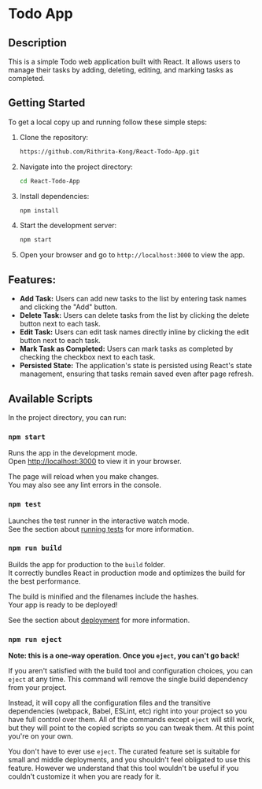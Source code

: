 # Todo App

## Description

This is a simple Todo web application built with React. It allows users to manage their tasks by adding, deleting, editing, and marking tasks as completed.

## Getting Started

To get a local copy up and running follow these simple steps:

1. Clone the repository:

   ```bash
   https://github.com/Rithrita-Kong/React-Todo-App.git
   ```

2. Navigate into the project directory:

   ```bash
   cd React-Todo-App
   ```

3. Install dependencies:

   ```bash
   npm install
   ```

4. Start the development server:

   ```bash
   npm start
   ```

5. Open your browser and go to `http://localhost:3000` to view the app.

## Features:

- **Add Task:** Users can add new tasks to the list by entering task names and clicking the "Add" button.
- **Delete Task:** Users can delete tasks from the list by clicking the delete button next to each task.
- **Edit Task:** Users can edit task names directly inline by clicking the edit button next to each task.
- **Mark Task as Completed:** Users can mark tasks as completed by checking the checkbox next to each task.
- **Persisted State:** The application's state is persisted using React's state management, ensuring that tasks remain saved even after page refresh.

## Available Scripts

In the project directory, you can run:

### `npm start`

Runs the app in the development mode.\
Open [http://localhost:3000](http://localhost:3000) to view it in your browser.

The page will reload when you make changes.\
You may also see any lint errors in the console.

### `npm test`

Launches the test runner in the interactive watch mode.\
See the section about [running tests](https://facebook.github.io/create-react-app/docs/running-tests) for more information.

### `npm run build`

Builds the app for production to the `build` folder.\
It correctly bundles React in production mode and optimizes the build for the best performance.

The build is minified and the filenames include the hashes.\
Your app is ready to be deployed!

See the section about [deployment](https://facebook.github.io/create-react-app/docs/deployment) for more information.

### `npm run eject`

**Note: this is a one-way operation. Once you `eject`, you can't go back!**

If you aren't satisfied with the build tool and configuration choices, you can `eject` at any time. This command will remove the single build dependency from your project.

Instead, it will copy all the configuration files and the transitive dependencies (webpack, Babel, ESLint, etc) right into your project so you have full control over them. All of the commands except `eject` will still work, but they will point to the copied scripts so you can tweak them. At this point you're on your own.

You don't have to ever use `eject`. The curated feature set is suitable for small and middle deployments, and you shouldn't feel obligated to use this feature. However we understand that this tool wouldn't be useful if you couldn't customize it when you are ready for it.
